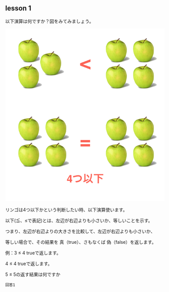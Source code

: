 lesson 1
------------------

以下演算は何ですか？図をみてみましょう。

![github less_or_equal](/images/less_or_equal.png)

リンゴは4つ以下かという判断したい時、以下演算使います。

以下(≦、≤で表記)とは、左辺が右辺よりも小さいか、等しいことを示す。

つまり、左辺が右辺よりの大きさを比較して、左辺が右辺よりも小さいか、

等しい場合で、その結果を 真（true）、さもなくば 偽（false）を返します。

例：3 ≤ 4 trueで返します。

4 ≤ 4 trueで返します。

5 ≤ 5の返す結果は何ですか

```
回答1
```